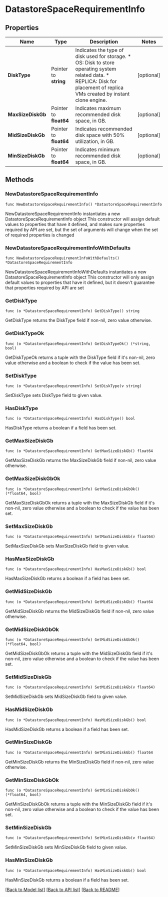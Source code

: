 # DatastoreSpaceRequirementInfo

## Properties

Name | Type | Description | Notes
------------ | ------------- | ------------- | -------------
**DiskType** | Pointer to **string** | Indicates the type of disk used for storage. * OS: Disk to store operating system related data. * REPLICA: Disk for placement of replica VMs created by instant clone engine. | [optional] 
**MaxSizeDiskGb** | Pointer to **float64** | Indicates maximum recommended disk space, in GB. | [optional] 
**MidSizeDiskGb** | Pointer to **float64** | Indicates recommended disk space with 50% utilization, in GB. | [optional] 
**MinSizeDiskGb** | Pointer to **float64** | Indicates minimum recommended disk space, in GB. | [optional] 

## Methods

### NewDatastoreSpaceRequirementInfo

`func NewDatastoreSpaceRequirementInfo() *DatastoreSpaceRequirementInfo`

NewDatastoreSpaceRequirementInfo instantiates a new DatastoreSpaceRequirementInfo object
This constructor will assign default values to properties that have it defined,
and makes sure properties required by API are set, but the set of arguments
will change when the set of required properties is changed

### NewDatastoreSpaceRequirementInfoWithDefaults

`func NewDatastoreSpaceRequirementInfoWithDefaults() *DatastoreSpaceRequirementInfo`

NewDatastoreSpaceRequirementInfoWithDefaults instantiates a new DatastoreSpaceRequirementInfo object
This constructor will only assign default values to properties that have it defined,
but it doesn't guarantee that properties required by API are set

### GetDiskType

`func (o *DatastoreSpaceRequirementInfo) GetDiskType() string`

GetDiskType returns the DiskType field if non-nil, zero value otherwise.

### GetDiskTypeOk

`func (o *DatastoreSpaceRequirementInfo) GetDiskTypeOk() (*string, bool)`

GetDiskTypeOk returns a tuple with the DiskType field if it's non-nil, zero value otherwise
and a boolean to check if the value has been set.

### SetDiskType

`func (o *DatastoreSpaceRequirementInfo) SetDiskType(v string)`

SetDiskType sets DiskType field to given value.

### HasDiskType

`func (o *DatastoreSpaceRequirementInfo) HasDiskType() bool`

HasDiskType returns a boolean if a field has been set.

### GetMaxSizeDiskGb

`func (o *DatastoreSpaceRequirementInfo) GetMaxSizeDiskGb() float64`

GetMaxSizeDiskGb returns the MaxSizeDiskGb field if non-nil, zero value otherwise.

### GetMaxSizeDiskGbOk

`func (o *DatastoreSpaceRequirementInfo) GetMaxSizeDiskGbOk() (*float64, bool)`

GetMaxSizeDiskGbOk returns a tuple with the MaxSizeDiskGb field if it's non-nil, zero value otherwise
and a boolean to check if the value has been set.

### SetMaxSizeDiskGb

`func (o *DatastoreSpaceRequirementInfo) SetMaxSizeDiskGb(v float64)`

SetMaxSizeDiskGb sets MaxSizeDiskGb field to given value.

### HasMaxSizeDiskGb

`func (o *DatastoreSpaceRequirementInfo) HasMaxSizeDiskGb() bool`

HasMaxSizeDiskGb returns a boolean if a field has been set.

### GetMidSizeDiskGb

`func (o *DatastoreSpaceRequirementInfo) GetMidSizeDiskGb() float64`

GetMidSizeDiskGb returns the MidSizeDiskGb field if non-nil, zero value otherwise.

### GetMidSizeDiskGbOk

`func (o *DatastoreSpaceRequirementInfo) GetMidSizeDiskGbOk() (*float64, bool)`

GetMidSizeDiskGbOk returns a tuple with the MidSizeDiskGb field if it's non-nil, zero value otherwise
and a boolean to check if the value has been set.

### SetMidSizeDiskGb

`func (o *DatastoreSpaceRequirementInfo) SetMidSizeDiskGb(v float64)`

SetMidSizeDiskGb sets MidSizeDiskGb field to given value.

### HasMidSizeDiskGb

`func (o *DatastoreSpaceRequirementInfo) HasMidSizeDiskGb() bool`

HasMidSizeDiskGb returns a boolean if a field has been set.

### GetMinSizeDiskGb

`func (o *DatastoreSpaceRequirementInfo) GetMinSizeDiskGb() float64`

GetMinSizeDiskGb returns the MinSizeDiskGb field if non-nil, zero value otherwise.

### GetMinSizeDiskGbOk

`func (o *DatastoreSpaceRequirementInfo) GetMinSizeDiskGbOk() (*float64, bool)`

GetMinSizeDiskGbOk returns a tuple with the MinSizeDiskGb field if it's non-nil, zero value otherwise
and a boolean to check if the value has been set.

### SetMinSizeDiskGb

`func (o *DatastoreSpaceRequirementInfo) SetMinSizeDiskGb(v float64)`

SetMinSizeDiskGb sets MinSizeDiskGb field to given value.

### HasMinSizeDiskGb

`func (o *DatastoreSpaceRequirementInfo) HasMinSizeDiskGb() bool`

HasMinSizeDiskGb returns a boolean if a field has been set.


[[Back to Model list]](../README.md#documentation-for-models) [[Back to API list]](../README.md#documentation-for-api-endpoints) [[Back to README]](../README.md)


